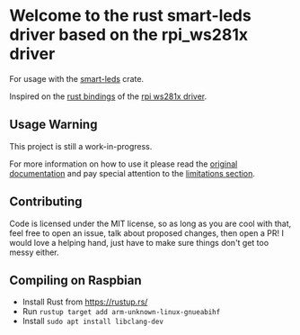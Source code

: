 # Welcome to the rust smart-leds driver based on the rpi_ws281x driver

For usage with the [smart-leds](https://github.com/smart-leds-rs/smart-leds)
crate.

Inspired on the [rust bindings](https://github.com/rpi-ws281x/rpi-ws281x-rust)
of the [rpi ws281x driver](https://github.com/jgarff/rpi_ws281x).


## Usage Warning
This project is still a work-in-progress.

For more information on how to use it please read the [original documentation](https://github.com/jgarff/rpi_ws281x#gpio-usage) and pay special attention to the
[limitations section](https://github.com/jgarff/rpi_ws281x#limitations).

## Contributing
Code is licensed under the MIT license, so as long as you are cool with
that, feel free to open an issue, talk about proposed changes, then open
a PR!  I would love a helping hand, just have to make sure things don't
get too messy either.


## Compiling on Raspbian
- Install Rust from https://rustup.rs/
- Run `rustup target add arm-unknown-linux-gnueabihf`
- Install `sudo apt install libclang-dev`
